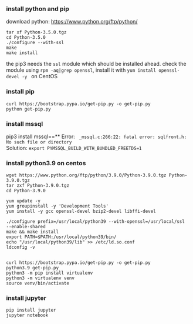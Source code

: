 

### install python and pip
download python: https://www.python.org/ftp/python/  
```
tar xf Python-3.5.0.tgz
cd Python-3.5.0
./configure --with-ssl
make
make install
```
the pip3 needs the `ssl` module which should be installed ahead. 
check the module using `rpm -aq|grep openssl`, install it with `yum install openssl-devel -y ` on CentOS

### install pip
```
curl https://bootstrap.pypa.io/get-pip.py -o get-pip.py
python get-pip.py
```

### install mssql
pip3 install mssql==**
Error: ` _mssql.c:266:22: fatal error: sqlfront.h: No such file or directory`  
Solution: `export PYMSSQL_BUILD_WITH_BUNDLED_FREETDS=1`


### install python3.9 on centos
```
wget https://www.python.org/ftp/python/3.9.0/Python-3.9.0.tgz Python-3.9.0.tgz
tar zxf Python-3.9.0.tgz
cd Python-3.9.0

yum update -y
yum groupinstall -y 'Development Tools'
yum install -y gcc openssl-devel bzip2-devel libffi-devel

./configure prefix=/usr/local/python39 --with-openssl=/usr/local/ssl  --enable-shared 
make && make install
export PATH=$PATH:/usr/local/python39/bin/
echo "/usr/local/python39/lib" >> /etc/ld.so.conf
ldconfig -v


curl https://bootstrap.pypa.io/get-pip.py -o get-pip.py
python3.9 get-pip.py
python3 -m pip install virtualenv
python3 -m virtualenv venv
source venv/bin/activate

```

### install jupyter
```
pip install jupyter
jupyter notebook
```

